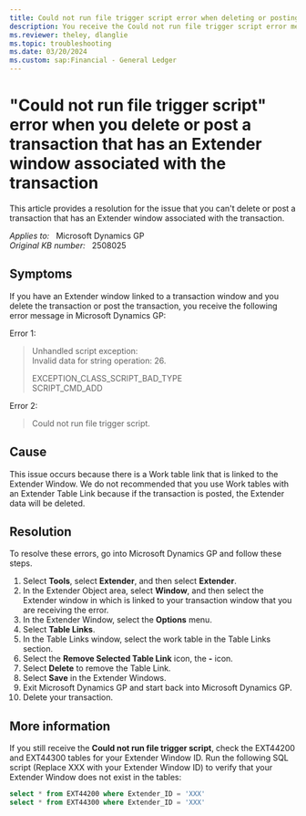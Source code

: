 ```yaml
---
title: Could not run file trigger script error when deleting or posting a transaction that has an Extender window associated with the transaction
description: You receive the Could not run file trigger script error message when you delete or post a transaction with an Extender window associated with the Microsoft Dynamics GP window, if you add a Work table as a Table Link to the Extender window. Provides a resolution.
ms.reviewer: theley, dlanglie
ms.topic: troubleshooting
ms.date: 03/20/2024
ms.custom: sap:Financial - General Ledger
---
```

# "Could not run file trigger script" error when you delete or post a transaction that has an Extender window associated with the transaction

This article provides a resolution for the issue that you can't delete or post a transaction that has an Extender window associated with the transaction.

_Applies to:_ &nbsp; Microsoft Dynamics GP  
_Original KB number:_ &nbsp; 2508025

## Symptoms

If you have an Extender window linked to a transaction window and you delete the transaction or post the transaction, you receive the following error message in Microsoft Dynamics GP:

Error 1:

> Unhandled script exception:  
Invalid data for string operation: 26.
>
> EXCEPTION_CLASS_SCRIPT_BAD_TYPE  
SCRIPT_CMD_ADD

Error 2:

> Could not run file trigger script.

## Cause

This issue occurs because there is a Work table link that is linked to the Extender Window. We do not recommended that you use Work tables with an Extender Table Link because if the transaction is posted, the Extender data will be deleted.

## Resolution

To resolve these errors, go into Microsoft Dynamics GP and follow these steps.

1. Select **Tools**, select **Extender**, and then select **Extender**.
2. In the Extender Object area, select **Window**, and then select the Extender window in which is linked to your transaction window that you are receiving the error.
3. In the Extender Window, select the **Options** menu.
4. Select **Table Links**.
5. In the Table Links window, select the work table in the Table Links section.
6. Select the **Remove Selected Table Link** icon, the **-** icon.
7. Select **Delete** to remove the Table Link.
8. Select **Save** in the Extender Windows.
9. Exit Microsoft Dynamics GP and start back into Microsoft Dynamics GP.
10. Delete your transaction.

## More information

If you still receive the **Could not run file trigger script**, check the EXT44200 and EXT44300 tables for your Extender Window ID. Run the following SQL script (Replace XXX with your Extender Window ID) to verify that your Extender Window does not exist in the tables:

```sql
select * from EXT44200 where Extender_ID = 'XXX'
select * from EXT44300 where Extender_ID = 'XXX'
```
